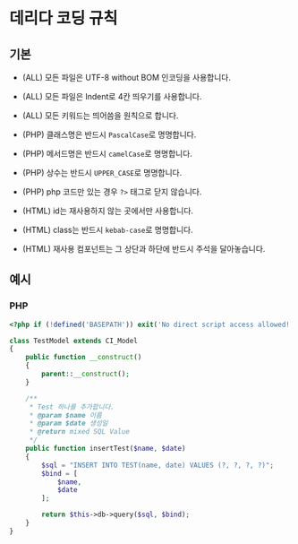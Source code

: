 # 데리다 코딩 규칙

## 기본

- (ALL) 모든 파일은 UTF-8 without BOM 인코딩을 사용합니다.

- (ALL) 모든 파일은 Indent로 4칸 띄우기를 사용합니다.

- (ALL) 모든 키워드는 띄어씀을 원칙으로 합니다.

- (PHP) 클래스명은 반드시 `PascalCase`로 명명합니다.

- (PHP) 메서드명은 반드시 `camelCase`로 명명합니다.

- (PHP) 상수는 반드시 `UPPER_CASE`로 명명합니다.

- (PHP) php 코드만 있는 경우 `?>` 태그로 닫지 않습니다.

- (HTML) id는 재사용하지 않는 곳에서만 사용합니다.

- (HTML) class는 반드시 `kebab-case`로 명명합니다.

- (HTML) 재사용 컴포넌트는 그 상단과 하단에 반드시 주석을 달아놓습니다.

## 예시

### PHP

```php
<?php if (!defined('BASEPATH')) exit('No direct script access allowed!');

class TestModel extends CI_Model
{
    public function __construct()
    {
        parent::__construct();
    }

    /**
     * Test 하나를 추가합니다.
     * @param $name 이름
     * @param $date 생성일
     * @return mixed SQL Value
     */
    public function insertTest($name, $date)
    {
        $sql = "INSERT INTO TEST(name, date) VALUES (?, ?, ?, ?)";
        $bind = [
            $name,
            $date
        ];

        return $this->db->query($sql, $bind);
    }
}
```
